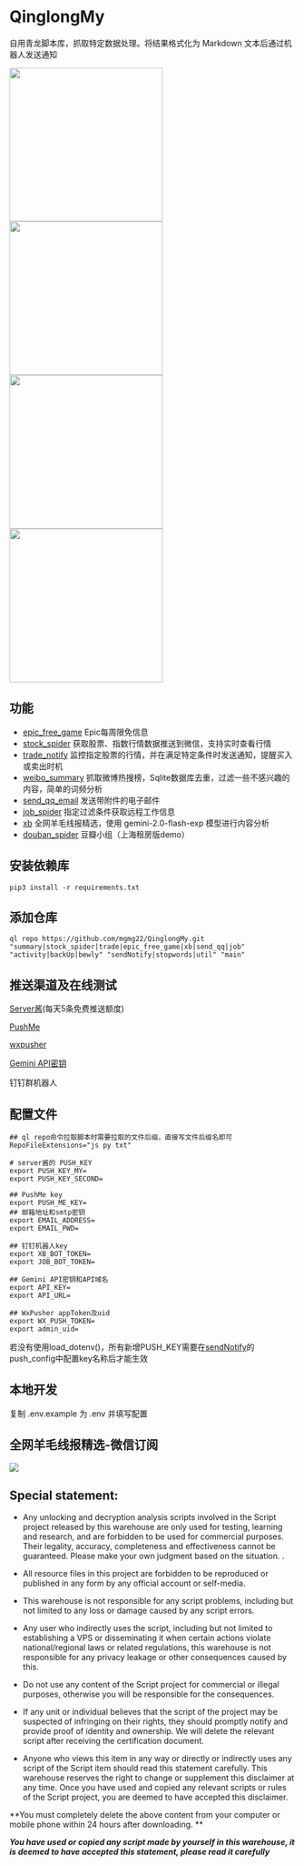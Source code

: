 # QinglongMy

自用青龙脚本库，抓取特定数据处理。将结果格式化为 Markdown 文本后通过机器人发送通知

<a href="screenshots/preview-1.jpg">
<img src="screenshots/preview-1.jpg" width="270"/>
</a>
<a href="screenshots/preview-4.jpg">
<img src="screenshots/preview-4.jpg" width="270"/>
</a>
<a href="screenshots/preview-2.jpg">
<img src="screenshots/preview-2.jpg" width="270"/>
</a>
<a href="screenshots/preview-3.jpg">
<img src="screenshots/preview-3.jpg" width="270"/>
</a>


## 功能
* [epic_free_game](epic_free_game.py) Epic每周限免信息
* [stock_spider](stock_spider.py) 获取股票、指数行情数据推送到微信，支持实时查看行情
* [trade_notify](trade_notify.py) 监控指定股票的行情，并在满足特定条件时发送通知，提醒买入或卖出时机
* [weibo_summary](weibo_summary.py) 抓取微博热搜榜，Sqlite数据库去重，过滤一些不感兴趣的内容，简单的词频分析
* [send_qq_email](send_qq_email.py) 发送带附件的电子邮件
* [job_spider](job_spider.py) 指定过滤条件获取远程工作信息
* [xb](xb.py) 全网羊毛线报精选，使用 gemini-2.0-flash-exp 模型进行内容分析
* [douban_spider](douban_spider.py) 豆瓣小组（上海租房版demo）

## 安装依赖库
   ```shell
   pip3 install -r requirements.txt
   ```
## 添加仓库

   ```shell
   ql repo https://github.com/mgmg22/QinglongMy.git "summary|stock_spider|trade|epic_free_game|xb|send_qq|job" "activity|backUp|bewly" "sendNotify|stopwords|util" "main"
   ```

## 推送渠道及在线测试
[Server酱](https://sct.ftqq.com/sendkey/r/14730)(每天5条免费推送额度)

[PushMe](https://push.i-i.me/) 

[wxpusher](https://wxpusher.zjiecode.com/admin/main/message/send) 

[Gemini API密钥](https://aistudio.google.com/app/apikey) 


钉钉群机器人
## 配置文件

```shell
## ql repo命令拉取脚本时需要拉取的文件后缀，直接写文件后缀名即可
RepoFileExtensions="js py txt"

# server酱的 PUSH_KEY
export PUSH_KEY_MY=
export PUSH_KEY_SECOND=

## PushMe key
export PUSH_ME_KEY=
## 邮箱地址和smtp密钥
export EMAIL_ADDRESS=
export EMAIL_PWD=

## 钉钉机器人key
export XB_BOT_TOKEN=
export JOB_BOT_TOKEN=

## Gemini API密钥和API域名
export API_KEY=
export API_URL=

## WxPusher appToken及uid
export WX_PUSH_TOKEN=
export admin_uid=
   ```
若没有使用load_dotenv()，所有新增PUSH_KEY需要在[sendNotify](sendNotify.py)的push_config中配置key名称后才能生效

## 本地开发
  复制 .env.example 为 .env 并填写配置

## 全网羊毛线报精选-微信订阅
![](https://wxpusher.zjiecode.com/api/qrcode/CeSPArVFNdJlGE2lmebXUKTQZTEY3ed8luFzGQ61Ko8H39eBhEhnwvSCNKuFBJqn.jpg)

## Special statement:

* Any unlocking and decryption analysis scripts involved in the Script project released by this warehouse are only used
  for testing, learning and research, and are forbidden to be used for commercial purposes. Their legality, accuracy,
  completeness and effectiveness cannot be guaranteed. Please make your own judgment based on the situation. .

* All resource files in this project are forbidden to be reproduced or published in any form by any official account or
  self-media.

* This warehouse is not responsible for any script problems, including but not limited to any loss or damage caused by
  any script errors.

* Any user who indirectly uses the script, including but not limited to establishing a VPS or disseminating it when
  certain actions violate national/regional laws or related regulations, this warehouse is not responsible for any
  privacy leakage or other consequences caused by this.

* Do not use any content of the Script project for commercial or illegal purposes, otherwise you will be responsible for
  the consequences.

* If any unit or individual believes that the script of the project may be suspected of infringing on their rights, they
  should promptly notify and provide proof of identity and ownership. We will delete the relevant script after receiving
  the certification document.

* Anyone who views this item in any way or directly or indirectly uses any script of the Script item should read this
  statement carefully. This warehouse reserves the right to change or supplement this disclaimer at any time. Once you
  have used and copied any relevant scripts or rules of the Script project, you are deemed to have accepted this
  disclaimer.

**You must completely delete the above content from your computer or mobile phone within 24 hours after downloading.
**  </br>
>
***You have used or copied any script made by yourself in this warehouse, it is deemed to have accepted this statement,
please read it carefully*** 